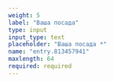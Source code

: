 ```yaml
---
weight: 5
label: "Ваша посада"
type: input
input_type: text
placeholder: "Ваша посада *"
name: "entry.813457941"
maxlength: 64
required: required
---
```

